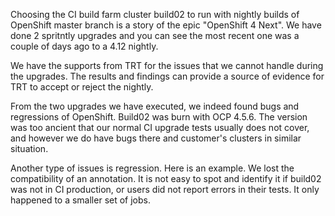 Choosing the CI build farm cluster build02 to run with nightly builds of OpenShift master branch is a story of the epic "OpenShift 4 Next".
We have done 2 spritntly upgrades and you can see the most recent one was a couple of days ago to a 4.12 nightly.

We have the supports from TRT for the issues that we cannot handle during the upgrades.
The results and findings can provide a source of evidence for TRT to accept or reject the nightly.

From the two upgrades we have executed, we indeed found bugs and regressions of OpenShift.
Build02 was burn with OCP 4.5.6. The version was too ancient that our normal CI upgrade tests usually does not cover, and however we do have bugs there and customer's clusters in similar situation.

Another type of issues is regression.
Here is an example. We lost the compatibility of an annotation.
It is not easy to spot and identify it if build02 was not in CI production, or users did not report errors in their tests.
It only happened to a smaller set of jobs.
